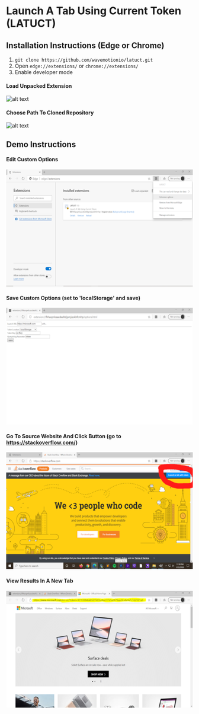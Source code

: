 # Launch A Tab Using Current Token (LATUCT)

## Installation Instructions (Edge or Chrome)

1. `git clone https://github.com/wavemotionio/latuct.git`
1. Open `edge://extensions/` or `chrome://extensions/`
1. Enable developer mode

#### Load Unpacked Extension
![alt text](https://github.com/wavemotionio/latuct/raw/master/images/screenshot-load-unpacked.png "Load unpacked extension")

#### Choose Path To Cloned Repository
![alt text](https://github.com/wavemotionio/latuct/raw/master/images/screenshot-choose-cloned-path.png "Choose path to cloned repository")

## Demo Instructions

#### Edit Custom Options
![alt text](https://github.com/wavemotionio/latuct/raw/master/images/screenshot-edit-options.png "Edit custom options")

#### Save Custom Options (set to 'localStorage' and save)
![alt text](https://github.com/wavemotionio/latuct/raw/master/images/screenshot-save-options.png "Save custom options")

#### Go To Source Website And Click Button (go to https://stackoverflow.com/)
![alt text](https://github.com/wavemotionio/latuct/raw/master/images/screenshot-go-and-click.png "Go to source website and click button")

#### View Results In A New Tab
![alt text](https://github.com/wavemotionio/latuct/raw/master/images/screenshot-results.png "View results in new tab")
